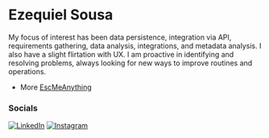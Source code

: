 <h1>Ezequiel Sousa</h1>

<p>My focus of interest has been data persistence, integration via API, requirements gathering, data analysis, integrations, and metadata analysis. I also have a slight flirtation with UX. I am proactive in identifying and resolving problems, always looking for new ways to improve routines and operations.</p>

* More [EscMeAnything](http://escmeanything.netlify.app/)

### Socials
[![LinkedIn](https://img.shields.io/badge/-LinkedIn-000?style=for-the-badge&logo=linkedin&logoColor=5CE1E6&color:FFF)](https://www.linkedin.com/in/escwolf)
[![Instagram](https://img.shields.io/badge/-Instagram-000?style=for-the-badge&logo=instagram&logoColor=5CE1E6&color:FFF)](https://www.instagram.com/escacervo/)
